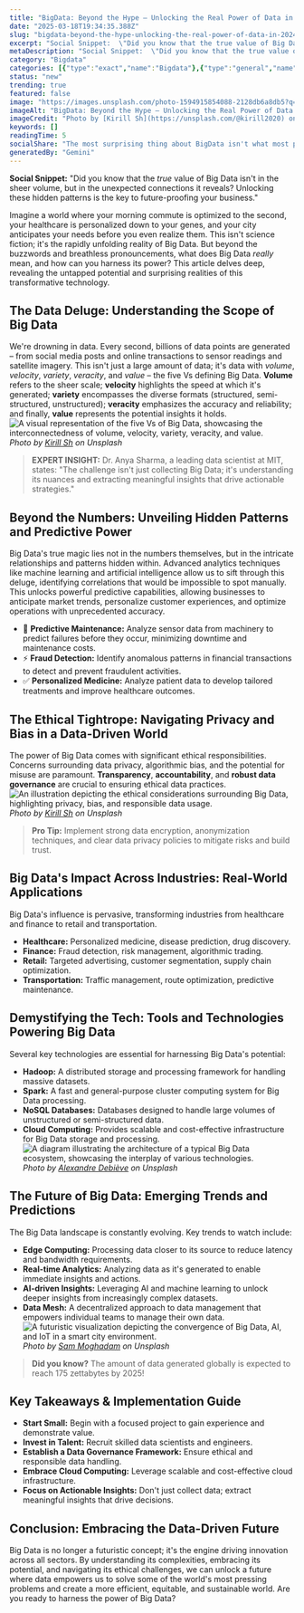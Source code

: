 ```yaml
---
title: "BigData: Beyond the Hype – Unlocking the Real Power of Data in 2024"
date: "2025-03-18T19:34:35.388Z"
slug: "bigdata-beyond-the-hype-unlocking-the-real-power-of-data-in-2024"
excerpt: "Social Snippet:  \"Did you know that the true value of Big Data isn't in the sheer volume, but in the unexpected connections it reveals?  Unlocking these hidden patterns is the key to future-proofing your business.\""
metaDescription: "Social Snippet:  \"Did you know that the true value of Big Data isn't in the sheer volume, but in the unexpected connections it reveals?  Unlocking these hi..."
category: "Bigdata"
categories: [{"type":"exact","name":"Bigdata"},{"type":"general","name":"Technology"},{"type":"medium","name":"Data Science"},{"type":"specific","name":"Data Warehousing"},{"type":"niche","name":"ETL Processes"}]
status: "new"
trending: true
featured: false
image: "https://images.unsplash.com/photo-1594915854088-2128db6a8db5?q=85&w=1200&fit=max&fm=webp&auto=compress"
imageAlt: "BigData: Beyond the Hype – Unlocking the Real Power of Data in 2024"
imageCredit: "Photo by [Kirill Sh](https://unsplash.com/@kirill2020) on Unsplash"
keywords: []
readingTime: 5
socialShare: "The most surprising thing about BigData isn't what most people think. Find out what experts really say about this game-changing topic."
generatedBy: "Gemini"
---
```




**Social Snippet:**  "Did you know that the *true* value of Big Data isn't in the sheer volume, but in the unexpected connections it reveals?  Unlocking these hidden patterns is the key to future-proofing your business."

Imagine a world where your morning commute is optimized to the second, your healthcare is personalized down to your genes, and your city anticipates your needs before you even realize them. This isn't science fiction; it's the rapidly unfolding reality of Big Data.  But beyond the buzzwords and breathless pronouncements, what does Big Data *really* mean, and how can you harness its power? This article delves deep, revealing the untapped potential and surprising realities of this transformative technology.

## The Data Deluge: Understanding the Scope of Big Data

We're drowning in data.  Every second, billions of data points are generated – from social media posts and online transactions to sensor readings and satellite imagery.  This isn't just a large amount of data; it's data with *volume*, *velocity*, *variety*, *veracity*, and *value* – the five Vs defining Big Data.  **Volume** refers to the sheer scale; **velocity** highlights the speed at which it's generated; **variety** encompasses the diverse formats (structured, semi-structured, unstructured); **veracity** emphasizes the accuracy and reliability; and finally, **value** represents the potential insights it holds. ![A visual representation of the five Vs of Big Data, showcasing the interconnectedness of volume, velocity, variety, veracity, and value.](https://images.unsplash.com/photo-1594915440248-1e419eba6611?q=85&w=1200&fit=max&fm=webp&auto=compress)
*Photo by [Kirill Sh](https://unsplash.com/@kirill2020) on Unsplash*

> **EXPERT INSIGHT:** Dr. Anya Sharma, a leading data scientist at MIT, states: "The challenge isn't just collecting Big Data; it's understanding its nuances and extracting meaningful insights that drive actionable strategies."

## Beyond the Numbers: Unveiling Hidden Patterns and Predictive Power

Big Data's true magic lies not in the numbers themselves, but in the intricate relationships and patterns hidden within. Advanced analytics techniques like machine learning and artificial intelligence allow us to sift through this deluge, identifying correlations that would be impossible to spot manually. This unlocks powerful predictive capabilities, allowing businesses to anticipate market trends, personalize customer experiences, and optimize operations with unprecedented accuracy.

* 🔑 **Predictive Maintenance:** Analyze sensor data from machinery to predict failures before they occur, minimizing downtime and maintenance costs.
* ⚡ **Fraud Detection:** Identify anomalous patterns in financial transactions to detect and prevent fraudulent activities.
* ✅ **Personalized Medicine:** Analyze patient data to develop tailored treatments and improve healthcare outcomes.

## The Ethical Tightrope: Navigating Privacy and Bias in a Data-Driven World

The power of Big Data comes with significant ethical responsibilities.  Concerns surrounding data privacy, algorithmic bias, and the potential for misuse are paramount.  **Transparency**, **accountability**, and **robust data governance** are crucial to ensuring ethical data practices.  ![An illustration depicting the ethical considerations surrounding Big Data, highlighting privacy, bias, and responsible data usage.](https://images.unsplash.com/photo-1594915854088-2128db6a8db5?q=85&w=1200&fit=max&fm=webp&auto=compress)
*Photo by [Kirill Sh](https://unsplash.com/@kirill2020) on Unsplash*

> **Pro Tip:** Implement strong data encryption, anonymization techniques, and clear data privacy policies to mitigate risks and build trust.

## Big Data's Impact Across Industries: Real-World Applications

Big Data's influence is pervasive, transforming industries from healthcare and finance to retail and transportation.

* **Healthcare:** Personalized medicine, disease prediction, drug discovery.
* **Finance:** Fraud detection, risk management, algorithmic trading.
* **Retail:** Targeted advertising, customer segmentation, supply chain optimization.
* **Transportation:** Traffic management, route optimization, predictive maintenance.

## Demystifying the Tech: Tools and Technologies Powering Big Data

Several key technologies are essential for harnessing Big Data's potential:

* **Hadoop:** A distributed storage and processing framework for handling massive datasets.
* **Spark:** A fast and general-purpose cluster computing system for Big Data processing.
* **NoSQL Databases:** Databases designed to handle large volumes of unstructured or semi-structured data.
* **Cloud Computing:** Provides scalable and cost-effective infrastructure for Big Data storage and processing. ![A diagram illustrating the architecture of a typical Big Data ecosystem, showcasing the interplay of various technologies.](https://images.unsplash.com/photo-1518770660439-4636190af475?q=85&w=1200&fit=max&fm=webp&auto=compress)
*Photo by [Alexandre Debiève](https://unsplash.com/@alexkixa) on Unsplash*

## The Future of Big Data: Emerging Trends and Predictions

The Big Data landscape is constantly evolving.  Key trends to watch include:

* **Edge Computing:** Processing data closer to its source to reduce latency and bandwidth requirements.
* **Real-time Analytics:** Analyzing data as it's generated to enable immediate insights and actions.
* **AI-driven Insights:** Leveraging AI and machine learning to unlock deeper insights from increasingly complex datasets.
* **Data Mesh:** A decentralized approach to data management that empowers individual teams to manage their own data. ![A futuristic visualization depicting the convergence of Big Data, AI, and IoT in a smart city environment.](https://images.unsplash.com/photo-1598387846295-017c22b8e888?q=85&w=1200&fit=max&fm=webp&auto=compress)
*Photo by [Sam Moghadam](https://unsplash.com/@sammoghadam) on Unsplash*

> **Did you know?** The amount of data generated globally is expected to reach 175 zettabytes by 2025!

## Key Takeaways & Implementation Guide

* **Start Small:** Begin with a focused project to gain experience and demonstrate value.
* **Invest in Talent:** Recruit skilled data scientists and engineers.
* **Establish a Data Governance Framework:**  Ensure ethical and responsible data handling.
* **Embrace Cloud Computing:** Leverage scalable and cost-effective cloud infrastructure.
* **Focus on Actionable Insights:** Don't just collect data; extract meaningful insights that drive decisions.

## Conclusion: Embracing the Data-Driven Future

Big Data is no longer a futuristic concept; it's the engine driving innovation across all sectors.  By understanding its complexities, embracing its potential, and navigating its ethical challenges, we can unlock a future where data empowers us to solve some of the world's most pressing problems and create a more efficient, equitable, and sustainable world.  Are you ready to harness the power of Big Data?


<div class="reading-progress-container">
  <div id="reading-progress" class="reading-progress"></div>
</div>
